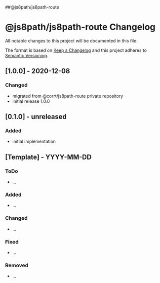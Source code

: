 ##@js8path/js8path-route

# @js8path/js8path-route Changelog
All notable changes to this project will be documented in this file.

The format is based on [Keep a Changelog](http://keepachangelog.com/en/1.0.0/)
and this project adheres to [Semantic Versioning](http://semver.org/spec/v2.0.0.html).

## [1.0.0] - 2020-12-08

### Changed
- migrated from @corrt/js8path-route private repository 
- initial release 1.0.0

## [0.1.0] - unreleased

### Added
- initial implementation 

## [Template] - YYYY-MM-DD

### ToDo
- ...

### Added
- ...

### Changed
- ...

### Fixed
- ...

### Removed
- ...

